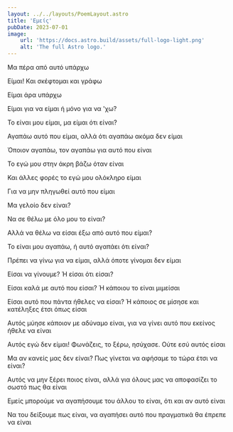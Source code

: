 ```yaml
---
layout: ../../layouts/PoemLayout.astro
title: 'Εμείς'
pubDate: 2023-07-01
image:
    url: 'https://docs.astro.build/assets/full-logo-light.png'
    alt: 'The full Astro logo.'
---
```


Μα πέρα από αυτό υπάρχω

Είμαι! Και σκέφτομαι και γράφω

Είμαι άρα υπάρχω

Είμαι για να είμαι ή μόνο για να 'χω?

Το είναι μου είμαι, μα είμαι ότι είναι?

Αγαπάω αυτό που είμαι, αλλά ότι αγαπάω ακόμα δεν είμαι

Όποιον αγαπάω, τον αγαπάω για αυτό που είναι

Το εγώ μου στην άκρη βάζω όταν είναι

Και άλλες φορές το εγώ μου ολόκληρο είμαι

Για να μην πληγωθεί αυτό που είμαι

Μα γελοίο δεν είναι?

Να σε θέλω με όλο μου το είναι?

Αλλά να θέλω να είσαι έξω από αυτό που είμαι?

Το είναι μου αγαπάω, ή αυτό αγαπάει ότι είναι?

Πρέπει να γίνω για να είμαι, αλλά όποτε γίνομαι δεν είμαι

Είσαι να γίνουμε? Ή είσαι ότι είσαι?

Είσαι καλά με αυτό που είσαι? Ή κάποιου το είναι μιμείσαι

Είσαι αυτό που πάντα ήθελες να είσαι? Ή κάποιος σε μίσησε και κατέληξες έτσι όπως είσαι

Αυτός μύησε κάποιον με αδύναμο είναι, για να γίνει αυτό που εκείνος ήθελε να είναι

Αυτός εγώ δεν είμαι! Φωνάζεις, το ξέρω, ησύχασε. Ούτε εσύ αυτός είσαι

Μα αν κανείς μας δεν είναι? Πως γίνεται να αφήσαμε το τώρα έτσι να είναι?

Αυτός να μην ξέρει ποιος είναι, αλλά για όλους μας να αποφασίζει το σωστό πως θα είναι

Εμείς μπορούμε να αγαπήσουμε του άλλου το είναι, ότι και αν αυτό είναι

Να του δείξουμε πως είναι, να αγαπήσει αυτό που πραγματικά θα έπρεπε να είναι
